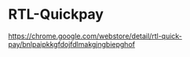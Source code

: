 # RTL-Quickpay

https://chrome.google.com/webstore/detail/rtl-quick-pay/bnlpaipkkgfdojfdlmakgjngbiepghof
